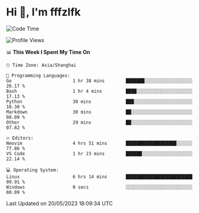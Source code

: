 # Hi 👋, I'm fffzlfk

<!--START_SECTION:waka-->
![Code Time](http://img.shields.io/badge/Code%20Time-212%20hrs%2040%20mins-blue)

![Profile Views](http://img.shields.io/badge/Profile%20Views-1-blue)

📊 **This Week I Spent My Time On** 

```text
🕑︎ Time Zone: Asia/Shanghai

💬 Programming Languages: 
Go                       1 hr 38 mins        ███████░░░░░░░░░░░░░░░░░░   26.17 % 
Bash                     1 hr 4 mins         ████░░░░░░░░░░░░░░░░░░░░░   17.13 % 
Python                   38 mins             ███░░░░░░░░░░░░░░░░░░░░░░   10.30 % 
Markdown                 30 mins             ██░░░░░░░░░░░░░░░░░░░░░░░   08.09 % 
Other                    29 mins             ██░░░░░░░░░░░░░░░░░░░░░░░   07.82 % 

🔥 Editors: 
Neovim                   4 hrs 51 mins       ███████████████████░░░░░░   77.86 % 
VS Code                  1 hr 23 mins        ██████░░░░░░░░░░░░░░░░░░░   22.14 % 

💻 Operating System: 
Linux                    6 hrs 14 mins       █████████████████████████   99.91 % 
Windows                  0 secs              ░░░░░░░░░░░░░░░░░░░░░░░░░   00.09 % 
```


 Last Updated on 20/05/2023 18:09:34 UTC
<!--END_SECTION:waka-->
